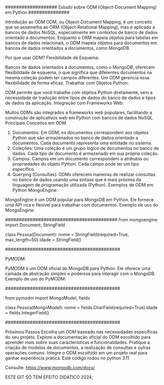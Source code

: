 ###################  Estudo sobre ODM (Object-Document Mapping) em Python ###############

Introdução ao ODM
ODM, ou Object-Document Mapping, é um conceito que se assemelha ao ORM (Object-Relational Mapping), mas é aplicado a bancos de dados NoSQL, especialmente em contextos de banco de dados orientado a documentos. Enquanto o ORM mapeia objetos para tabelas em bancos de dados relacionais, o ODM mapeia objetos para documentos em bancos de dados orientados a documentos, como MongoDB.

Por que usar ODM?
Flexibilidade de Esquema:

Bancos de dados orientados a documentos, como o MongoDB, oferecem flexibilidade de esquema, o que significa que diferentes documentos na mesma coleção podem ter campos diferentes. Um ODM gerencia essa flexibilidade de forma eficaz.
Trabalhar com Objetos Python:

ODM permite que você trabalhe com objetos Python diretamente, sem a necessidade de tradução entre tipos de dados do banco de dados e tipos de dados da aplicação.
Integração com Frameworks Web:

Muitos ODMs são integrados a frameworks web populares, facilitando a construção de aplicativos web em Python com bancos de dados NoSQL.
Principais Conceitos em ODM
1. Documentos:
Em ODM, os documentos correspondem aos objetos Python que são armazenados no banco de dados orientado a documentos. Cada documento representa uma entidade no sistema.
2. Coleções:
Uma coleção é um grupo lógico de documentos no banco de dados. Cada tipo de documento é armazenado em sua própria coleção.
3. Campos:
Campos em um documento correspondem a atributos ou propriedades do objeto Python. Cada campo pode ter um tipo específico.
4. Querying (Consultas):
ODMs oferecem maneiras de realizar consultas no banco de dados usando uma sintaxe que é mais próxima da linguagem de programação utilizada (Python).
Exemplos de ODM em Python
MongoEngine:

MongoEngine é um ODM popular para MongoDB em Python. Ele fornece uma API rica e flexível para trabalhar com documentos.
Exemplo de uso do MongoEngine:

#########################################
from mongoengine import Document, StringField

class Pessoa(Document):
    nome = StringField(required=True, max_length=50)
    idade = StringField()

##########################################

PyMODM:

PyMODM é um ODM oficial do MongoDB para Python. Ele oferece uma camada de abstração simples e poderosa para interagir com o MongoDB.
Exemplo de uso do PyMODM:

##########################################

from pymodm import MongoModel, fields

class Pessoa(MongoModel):
    nome = fields.CharField(required=True)
    idade = fields.IntegerField()

##########################################

Próximos Passos
Escolha um ODM baseado nas necessidades específicas do seu projeto.
Explore a documentação oficial do ODM escolhido para aprender mais sobre suas características e funcionalidades.
Pratique a criação de modelos de documentos, a realização de consultas e outras operações comuns.
Integre o ODM escolhido em um projeto real para ganhar experiência prática.
Este codigo rodou no python 3.11

Consulte: https://www.mongodb.com/docs/


ESTE GIT SÓ TEM EFEITO DIDATICO 2024;